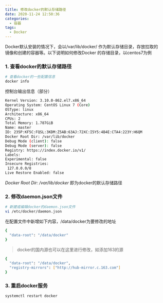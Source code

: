 ```yaml
---
title: 修改docker的默认存储路径
date: 2020-11-24 12:50:36
categories:
  - 容器
tags:
  - Docker
---
```

Docker默认安装的情况下，会以/var/lib/docker/ 作为默认存储目录，存放拉取的镜像和创建的容器等。以下说明如何修改Docker 的存储目录，以centos7为例

<!-- more -->

### 1. 查看docker的默认存储路径
```bash
# 查看docker的一些配置信息
docker info
```

控制台输出信息（部分）
```bash
Kernel Version: 3.10.0-862.el7.x86_64
Operating System: CentOS Linux 7 (Core)
OSType: linux
Architecture: x86_64
CPUs: 2
Total Memory: 1.787GiB
Name: master
ID: 235P:KF5C:FQSL:3KDM:Z5AB:63AJ:72XC:I5Y5:4B4E:CTA4:223Y:H6QM
Docker Root Dir: /var/lib/docker
Debug Mode (client): false
Debug Mode (server): false
Registry: https://index.docker.io/v1/
Labels:
Experimental: false
Insecure Registries:
 127.0.0.0/8
Live Restore Enabled: false
```
*Docker Root Dir: /var/lib/docker* 即为docker的默认存储路径

### 2. 修改daemon.json文件
```bash
# 新建或编辑docker的daemon.json文件
vi /etc/docker/daemon.json
```
在配置文件中新增如下内容，/data/docker为要修改的地址
```bash
{ 
  "data-root": "/data/docker"
}
```
> docker的国内源也可以在这里进行修改，如添加163的源
```bash
{ 
  "data-root": "/data/docker",
  "registry-mirrors": ["http://hub-mirror.c.163.com"]
}
```

### 3. 重启docker服务
```bash
systemctl restart docker
```